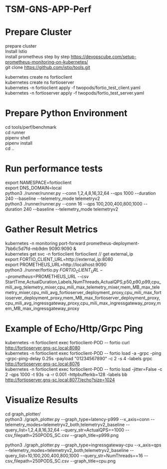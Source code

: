 # TSM-GNS-APP-Perf

# Prepare Cluster #
prepare cluster  
Install Istio  
install prometheus step by step https://devopscube.com/setup-prometheus-monitoring-on-kubernetes/  
git clone https://github.com/istio/tools.git  

kubernetes create ns fortioclient    
kubernetes create ns fortioserver  
kubernetes -n fortioclient apply -f twopods/fortio_test_client.yaml  
kubernetes -n fortioserver apply -f twopods/fortio_test_server.yaml  

# Prepare Python Environment #
cd tools/perf/benchmark  
cd runner  
pipenv shell  
pipenv install  
cd ..  

# Run performance tests #
export NAMESPACE=fortioclient  
export DNS_DOMAIN=local  
python3 ./runner/runner.py --conn 1,2,4,8,16,32,64 --qps 1000 --duration 240 --baseline --telemetry_mode telemetryv2  
python3 ./runner/runner.py --conn 16 --qps 100,200,400,800,1000 --duration 240 --baseline --telemetry_mode telemetryv2  

# Gather Result Metrics #
kubernetes -n monitoring port-forward prometheus-deployment-7bb6c5d7fd-mb9dm 9090:9090 &  
kubernetes get svc -n fortioclient fortioclient // get external_ip  
export FORTIO_CLIENT_URL=http://external_ip:8080  
export PROMETHEUS_URL=http://localhost:9090  
python3 ./runner/fortio.py $FORTIO_CLIENT_URL --prometheus=$PROMETHEUS_URL --csv StartTime,ActualDuration,Labels,NumThreads,ActualQPS,p50,p90,p99,cpu_mili_avg_telemetry_mixer,cpu_mili_max_telemetry_mixer,mem_MB_max_telemetry_mixer,cpu_mili_avg_fortioserver_deployment_proxy,cpu_mili_max_fortioserver_deployment_proxy,mem_MB_max_fortioserver_deployment_proxy,cpu_mili_avg_ingressgateway_proxy,cpu_mili_max_ingressgateway_proxy,mem_MB_max_ingressgateway_proxy  

# Example of Echo/Http/Grpc Ping #
kubernetes -n fortioclient exec fortioclient-POD -- fortio curl http://fortioserver.gns-sc.local:8080  
kubernetes -n fortioclient exec fortioclient-POD -- fortio load -a -grpc -ping -grpc-ping-delay 0.25s -payload "01234567890" -c 2 -s 4 -labels grpc http://fortioserver.gns-sc.local:8076  
kubernetes -n fortioclient exec fortioclient-POD -- fortio load  -jitter=False -c 2 -qps 1000 -t 93s -a -r 0.001   -httpbufferkb=128 -labels bb http://fortioserver.gns-sc.local:8077/echo?size=1024  

# Visualize Results #
cd graph_plotter/  
python3 ./graph_plotter.py --graph_type=latency-p999 --x_axis=conn --telemetry_modes=telemetryv2_both,telemetryv2_baseline --query_list=1,2,4,8,16,32,64 --query_str=ActualQPS==1000 --csv_filepath=250PODS_SC.csv --graph_title=p999.png  

python3 ./graph_plotter.py --graph_type=ingressgateway-cpu --x_axis=qps --telemetry_modes=telemetryv2_both,telemetryv2_baseline --query_list=10,100,200,400,800,1000 --query_str=NumThreads==16 --csv_filepath=250PODS_SC.csv --graph_title=cpu.png  




